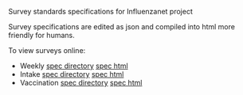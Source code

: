 Survey standards specifications for Influenzanet project

Survey specifications are edited as json and compiled into html more friendly for humans.

To view surveys online:
	
- Weekly [spec directory](https://influenzanet.github.io/surveys-standards/surveys/weekly/) [spec html](https://influenzanet.github.io/surveys-standards/surveys/weekly/survey.html)
- Intake [spec directory](https://influenzanet.github.io/surveys-standards/surveys/intake/) [spec html](https://influenzanet.github.io/surveys-standards/surveys/intake/survey.html)
- Vaccination [spec directory](https://influenzanet.github.io/surveys-standards/surveys/vaccination/) [spec html](https://influenzanet.github.io/surveys-standards/surveys/vaccination/survey.html)
